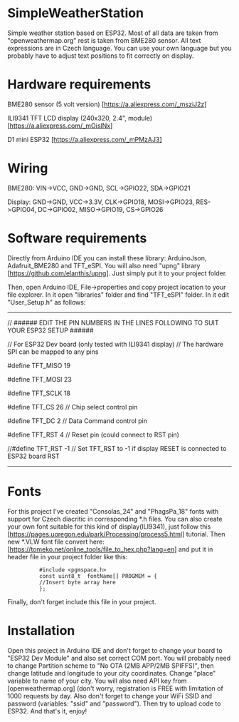 # SimpleWeatherStation
 Simple weather station based on ESP32. Most of all data are taken from "openweathermap.org" rest is taken from BME280 sensor. All text expressions are in Czech language. You can use your own language but you probably have to adjust text positions to fit correctly on display.
 
 # Hardware requirements
 BME280 sensor (5 volt version) [https://a.aliexpress.com/_msziJ2z]
 
 ILI9341 TFT LCD display (240x320, 2.4", module) [https://a.aliexpress.com/_mOislNx]
 
 D1 mini ESP32 [https://a.aliexpress.com/_mPMzAJ3]
 
 # Wiring
 BME280: VIN->VCC, GND->GND, SCL->GPIO22, SDA->GPIO21
 
 Display: GND->GND, VCC->3.3V, CLK->GPIO18, MOSI->GPIO23, RES->GPIO04, DC->GPIO02, MISO->GPIO19, CS->GPIO26
 
  # Software requirements
  Directly from Arduino IDE you can install these library: ArduinoJson, Adafruit_BME280 and TFT_eSPI. You will also need "upng" library [https://github.com/elanthis/upng].     Just simply put it to your project folder. 
  
  Then, open Arduino IDE, File->properties and copy project location to your file explorer. In it open "libraries" folder and find   "TFT_eSPI" folder. In it edit "User_Setup.h" as follows:
  
  *********************************
  
  // ###### EDIT THE PIN NUMBERS IN THE LINES FOLLOWING TO SUIT YOUR ESP32 SETUP   ######

  // For ESP32 Dev board (only tested with ILI9341 display)
  // The hardware SPI can be mapped to any pins

  #define TFT_MISO 19
  
  #define TFT_MOSI 23
  
  #define TFT_SCLK 18
  
  #define TFT_CS   26  // Chip select control pin
  
  #define TFT_DC    2  // Data Command control pin
  
  #define TFT_RST   4  // Reset pin (could connect to RST pin)
  
  //#define TFT_RST  -1  // Set TFT_RST to -1 if display RESET is connected to ESP32 board RST
  
  *********************************
  
# Fonts
For this project I've created "Consolas_24" and "PhagsPa_18" fonts with support for Czech diacritic in corresponding *.h files. You can also create your own font suitable for this kind of display(ILI9341), just follow this [https://pages.uoregon.edu/park/Processing/process5.html] tutorial. Then new *.VLW font file convert here: [https://tomeko.net/online_tools/file_to_hex.php?lang=en] and put it in header file in your project folder like this:

              #include <pgmspace.h>
              const uint8_t  fontName[] PROGMEM = {
              //Insert byte array here
              };
        
Finally, don't forget include this file in your project.
  
# Installation
Open this project in Arduino IDE and don't forget to change your board to "ESP32 Dev Module" and also set correct COM port. You will probably need to change Partition scheme to "No OTA (2MB APP/2MB SPIFFS)", then change latitude and longitude to your city coordinates. Change "place" variable to name of your city. You will also need API key from [openweathermap.org] (don't worry, registration is FREE with limitation of 1000 requests by day. Also don't forget to change your WiFi SSID and password (variables: "ssid" and "password"). Then try to upload code to ESP32. And that's it, enjoy!

